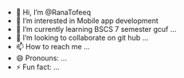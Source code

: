 - 👋 Hi, I’m @RanaTofeeq
- 👀 I’m interested in Mobile app development
- 🌱 I’m currently learning BSCS 7 semester gcuf ...
- 💞️ I’m looking to collaborate on git hub ...
- 📫 How to reach me ...
- 😄 Pronouns: ...
- ⚡ Fun fact: ...

<!---
RanaTofeeq/RanaTofeeq is a ✨ special ✨ repository because its `README.md` (this file) appears on your GitHub profile.
You can click the Preview link to take a look at your changes.
--->
